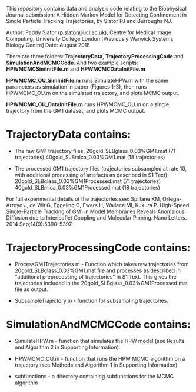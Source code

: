 This repository contains data and analysis code relating to the Biophysical Journal submission: 
A Hidden Markov Model for Detecting Confinement in Single Particle Tracking Trajectories, by Slator PJ and Burroughs NJ.

Author: Paddy Slator (p.slator@ucl.ac.uk), Centre for Medical Image Computing, University College London
[Previously Warwick Systems Biology Centre]
Date: August 2018

There are three folders: **TrajectoryData**, **TrajectoryProcessingCode** and **SimulationAndMCMCCode**.
And two example scripts: **HPWMCMCSimInitFile.m** and **HPWMCMCDataInitFile.m**

**HPWMCMC_OU_SimInitFile.m** runs SimulateHPW.m with the same parameters as simulation in paper (Figures 1-3),
then runs HPWMCMC_OU.m on the simulated trajectory, and plots MCMC output.

**HPWMCMC_OU_DataInitFile.m** runs HPWMCMC_OU.m on a single trajectory from the GM1 dataset, and plots MCMC output.


# TrajectoryData contains:

* The raw GM1 trajectory files:
20gold_SLBglass_0.03%GM1.mat (71 trajectories)
40gold_SLBmica_0.03%GM1.mat (18 trajectories)

* The processed GM1 trajectory files (trajectories subsampled at rate 10, with additional processing of artefacts as described in S1 Text):
20gold_SLBglass_0.03%GM1Processed.mat (71 trajectories)
40gold_SLBmica_0.03%GM1Processed.mat (18 trajectories)

For full experimental details of the trajectories see:
Spillane KM, Ortega-Arroyo J, de Wit G, Eggeling C, Ewers H, Wallace MI, Kukura P. High-Speed Single-Particle Tracking of GM1 in Model Membranes Reveals Anomalous Diffusion due to Interleaflet Coupling and Molecular Pinning. Nano Letters. 2014 Sep;14(9):5390–5397.



# TrajectoryProcessingCode contains:

* ProcessGM1Trajectories.m - Function which takes raw trajectories from 20gold_SLBglass_0.03%GM1.mat file and processes as described in "additional preprocessing of trajectories" in S1 Text. This gives the trajectories included in the 20gold_SLBglass_0.03%GM1Processed.mat file as output.

* SubsampleTrajectory.m - function for subsampling trajectories.



# SimulationAndMCMCCode contains:

* SimulateHPW.m - function that simulates the HPW model (see Results and Algorithm 2 in Supporting Information).

* HPWMCMC_OU.m - function that runs the HPW MCMC algorithm on a trajectory (see Methods and Algorithm 1 in Supporting Information).

* subfunctions - a directory containing subfunctions for the MCMC algorithm
